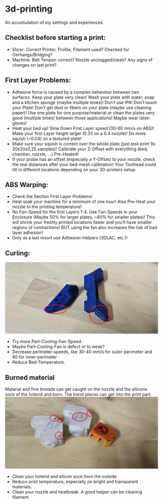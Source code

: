 # 3d-printing
An accumulation of my settings and experiences

## Checklist before starting a print:
- Slicer: Correct Printer, Profile, Filament used? Checked for Oerhangs/Bridging?
- Machine: Belt Tension correct? Nozzle unclogged/clean? Any signs of changes on last print?

## First Layer Problems:
- Adhesive force is caused by a complex behaviour between two surfaces. Keep your plate very clean! Wash your plate with water, soap and a kitchen sponge (maybe multiple times)! Don’t use IPA! Don’t touch your Plate! Don’t get dust or fibers on your plate (maybe use cleaning paper)! Use one plate for one purpose/material or clean the plates very good (multiple times) between those applications! Maybe wear latex-gloves!
- Heat your bed up! Slow Down First Layer speed (30-60 mm/s on ABS)! Make your first Layer height larger (0.25 on a 0.4 nozzle)! Do more squish (~0.04) on a textured plate!
- Make sure your squish is correct over the whole plate (just test-print 9x 20x20x0,25 samples)! Calibrate your Z-Offset with everything (bed, chamber, nozzle, ...) Pre-Heated!
- If your probe has an offset (especially a Y-Offset) to your nozzle, check the real distances after your bed-mesh calibration! Your Toolhead could tilt in different locations depending on your 3D-printers setup.
        
## ABS Warping:
- Check the Section First Layer Problems!
- Heat soak your machine for a minimum of one hour! Also Pre-Heat your nozzle to the printing temperature!
- No Fan-Speed for the first Layers 1-4. Use Fan-Speeds in your Enclosure (Maybe 50% for larger plates, ~80% for smaller plates)! This will shrink your freshly printed locations faster and you’ll have smaller regions of contractions! BUT using the fan also increases the risk of bad layer adhesion!
- Only as a last resort use Adhesion-Helpers (3DLAC, etc.)!

## Curling:
![Parts with curling on overhangs](https://github.com/interias/3d-printing/blob/main/images/curling.jpg)
- Try more Part-Cooling-Fan-Speed.
- Maybe Part-Cooling-Fan is defect or to weak?
- Decrease perimeter-speeds, like 30-40 mm/s for outer-perimeter and 80 for inner-perimeter
- Reduce Bed-Temperature.

## Burned material
Material and fine threads can get caught on the nozzle and the silicone sock of the hotend and burn. The burnt pieces can get into the print part.
![Burned material in parts](https://github.com/interias/3d-printing/blob/main/images/burned-material.jpg)
- Clean your hotend and silicon sock from the outside
- Reduce print temperature, especially on bright and transparent materials.
- Clean your nozzle and heatbreak. A good helper can be cleaning filament.
